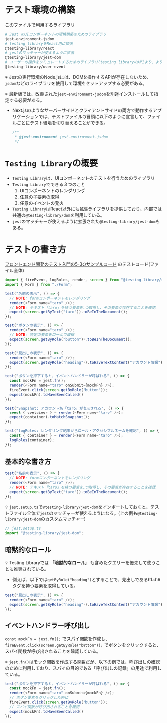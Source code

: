 # テスト環境の構築
このファイルで利用するライブラリ
```bash
# Jest のUIコンポーネントの環境構築のためのライブラリ
jest-environment-jsdom
# testing libraryをReact用に拡張
@testing-library/react
# jestのマッチャーが使えるように拡張
@testing-library/jest-dom
# ユーザーの操作をシミュレートするためのライブラリ(testing libraryのAPIより、よりユーザーの挙動に近い操作がエミュレートできる)
@testing-library/user-event
```

※ Jestの実行環境のNode.jsには、DOMを操作するAPIが存在しないため、`jsdom`などのライブラリを使用して環境をセットアップする必要がある。

※ 最新版では、改善された`jest-environment-jsdom`を別途インストールして指定する必要がある。
  - Next.jsのようなサーバーサイドとクライアントサイドの両方で動作するアプリケーションでは、テストファイルの冒頭に以下のように宣言して、ファイルごとにテスト環境を切り替えることができる。
    ```typescript
    /**
     * @jest-environment jest-environment-jsdom
     */
    ```

# `Testing Library`の概要
- `Testing Library`は、UIコンポーネントのテストを行うためのライブラリ
- `Testing Library`でできる３つのこと
  1. UIコンポーネントのレンダリング
  2. 任意の子要素の取得
  3. 任意のイベントの発火
- `Testing Library`はReact以外にも拡張ライブラリを提供しており、内部では共通の`@testing-library/dom`を利用している。
- `jest`のマッチャーが使えるように拡張された`@testing-library/jest-dom`もある。

# テストの書き方
[フロントエンド開発のテスト入門の5-3のサンプルコード](https://github.com/frontend-testing-book/unittest/blob/main/src/05/03/Form.tsx) のテストコード(ファイル全体)

```ts
import { fireEvent, logRoles, render, screen } from "@testing-library/react";
import { Form } from "./Form";

test("名前の表示", () => {
  // NOTE: formコンポーネントをレンダリング
  render(<Form name="taro" />);
  // NOTE: テキスト「taro」を持つ要素を1つ取得し、その要素が存在することを確認
  expect(screen.getByText("taro")).toBeInTheDocument();
});

test("ボタンの表示", () => {
  render(<Form name="taro" />);
  // NOTE: 特定の要素をロールで取得
  expect(screen.getByRole("button")).toBeInTheDocument();
});

test("見出しの表示", () => {
  render(<Form name="taro" />);
  expect(screen.getByRole("heading")).toHaveTextContent("アカウント情報");
});

test("ボタンを押下すると、イベントハンドラーが呼ばれる", () => {
  const mockFn = jest.fn();
  render(<Form name="taro" onSubmit={mockFn} />);
  fireEvent.click(screen.getByRole("button"));
  expect(mockFn).toHaveBeenCalled();
});

test("Snapshot: アカウント名「taro」が表示される", () => {
  const { container } = render(<Form name="taro" />);
  expect(container).toMatchSnapshot();
});

test("logRoles: レンダリング結果からロール・アクセシブルネームを確認", () => {
  const { container } = render(<Form name="taro" />);
  logRoles(container);
});
```

## 基本的な書き方
```ts
test("名前の表示", () => {
  // NOTE: formコンポーネントをレンダリング
  render(<Form name="taro" />);
  // NOTE: テキスト「taro」を持つ要素を1つ取得し、その要素が存在することを確認
  expect(screen.getByText("taro")).toBeInTheDocument();
});
```

💡 `jest.setup.ts`で`@testing-library/jest-dom`をインポートしておくと、テストファイル全体で`jest`のマッチャーが使えるようになる。(上の例も`@testing-library/jest-dom`のカスタムマッチャー)
```ts
// jest.setup.ts
import "@testing-library/jest-dom";
```

## 暗黙的なロール
💡 Testing Libraryでは **「暗黙的なロール」** も含めたクエリーを優先して使うことも推奨されている。
  - 例えば、以下では`getByRole("heading")`とすることで、見出しであるh1~h6タグを持つ要素を取得している。
```ts
test("見出しの表示", () => {
  render(<Form name="taro" />);
  expect(screen.getByRole("heading")).toHaveTextContent("アカウント情報");
});
```

## イベントハンドラー呼び出し
`const mockFn = jest.fn();` でスパイ関数を作成し、`fireEvent.click(screen.getByRole("button"));` でボタンをクリックすると、スパイ関数が呼び出されることを確認している。

※ `jest.fn()`はモック関数を作成する関数だが、以下の例では、呼び出しの確認のために利用しており、スパイの目的である「呼び出しの記録」の用途で利用している。
```ts
test("ボタンを押下すると、イベントハンドラーが呼ばれる", () => {
  const mockFn = jest.fn();
  render(<Form name="taro" onSubmit={mockFn} />);
  // ボタン要素をクリックした時に
  fireEvent.click(screen.getByRole("button"));
  // スパイ関数が呼び出されることを確認
  expect(mockFn).toHaveBeenCalled();
});
```
